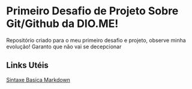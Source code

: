 # Primeiro Desafio de Projeto Sobre Git/Github da DIO.ME!
Repositório criado para o meu primeiro desafio e projeto, observe minha evolução!
Garanto que não vai se decepcionar

## Links Utéis
[Sintaxe Basica Markdown](https://www.markdownguide.org/basic-syntax/)
